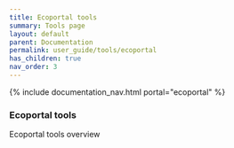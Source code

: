 ```yaml
---
title: Ecoportal tools
summary: Tools page
layout: default
parent: Documentation
permalink: user_guide/tools/ecoportal
has_children: true
nav_order: 3
---
```


{% include documentation_nav.html portal="ecoportal" %}

### Ecoportal tools

Ecoportal tools overview